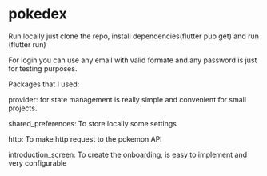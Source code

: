 # pokedex

Run locally just clone the repo, install dependencies(flutter pub get) and run (flutter run)

For login you can use any email with valid formate and any password is just for testing purposes.

Packages that I used:

provider: for state management is really simple and convenient for small projects.

shared_preferences: To store locally some settings

http: To make http request to the pokemon API

introduction_screen: To create the onboarding, is easy to implement and very configurable